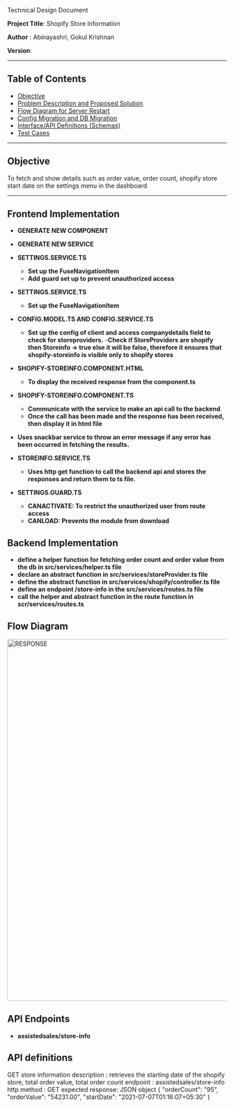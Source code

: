 Technical Design Document

**Project Title**: Shopify Store Information 

**Author** : Abinayashri, Gokul Krishnan

**Version**:

---

## Table of Contents

- [Objective](#objective)
- [Problem Description and Proposed Solution](#problem-description-and-proposed-solution)
- [Flow Diagram for Server Restart](#flow-diagram-for-server-restart)
- [Config Migration and DB Migration](#config-migration-and-db-migration)
- [Interface/API Definitions (Schemas)](#interfaceapi-definitions-schemas)
- [Test Cases](#test-cases)
  
---

## **Objective**

  To fetch and show details such as order value, order count, shopify store start date on the settings menu in the dashboard
  
---

## **Frontend Implementation**

- **GENERATE NEW COMPONENT**

- **GENERATE NEW SERVICE**

- **SETTINGS.SERVICE.TS**
  - **Set up the FuseNavigationItem**
  - **Add guard set up to prevent unauthorized access**
 
- **SETTINGS.SERVICE.TS**
  - **Set up the FuseNavigationItem**

- **CONFIG.MODEL.TS AND CONFIG.SERVICE.TS**
  - **Set up the config of client and access companydetails field to check for storeproviders.**
  -**Check if StoreProviders are shopify then Storeinfo -> true else it will be false, therefore it ensures that shopify-storeinfo is visible only to shopify stores**
    
- **SHOPIFY-STOREINFO.COMPONENT.HTML**
  - **To display the received response from the component.ts**

- **SHOPIFY-STOREINFO.COMPONENT.TS**
  - **Communicate with the service to make an api call to the backend**
  - **Once the call has been made and the response has been received, then display it in html file**
- **Uses snackbar service to throw an error message if any error has been occurred in fetching the results.**
  
- **STOREINFO.SERVICE.TS**
  - **Uses http get function to call the backend api and stores the responses and return them to ts file.**

- **SETTINGS.GUARD.TS**
  - **CANACTIVATE: To restrict the unauthorized user from route access**
  - **CANLOAD: Prevents the module from download**

## **Backend Implementation**

- **define a helper function for fetching order count and order value from the db in src/services/helper.ts file**
- **declare an abstract function in src/services/storeProvider.ts file**
- **define the abstract function in src/services/shopify/controller.ts file**
- **define an endpoint /store-info in the src/services/routes.ts file**
- **call the helper and abstract function in the route function in scr/services/routes.ts**

## **Flow Diagram**
<img width="830" alt="RESPONSE" src="https://github.com/user-attachments/assets/5e7609f0-7ae1-4e42-9498-5e05c10372a5">

## **API Endpoints**
- **assistedsales/store-info**

## **API definitions**

GET store information
	description : retrieves the starting date of the shopify store, total order value, total order count
	endpoint :  assistedsales/store-info
	http method : GET
	expected response: JSON object
	{
	    "orderCount": "95",
	    "orderValue": "54231.00",
	    "startDate": "2021-07-07T01:16:07+05:30"
	}




